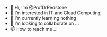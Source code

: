 - 👋 Hi, I’m @ProfDrRedstone
- 👀 I’m interested in IT and Cloud Computing;
- 🌱 I’m currently learning nothing
- 💞️ I’m looking to collaborate on ...
- 📫 How to reach me ...

<!---
ProfDrRedstone/ProfDrRedstone is a ✨ special ✨ repository because its `README.md` (this file) appears on your GitHub profile.
You can click the Preview link to take a look at your changes.
--->

